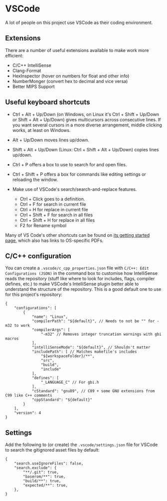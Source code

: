 # VSCode

A lot of people on this project use VSCode as their coding environment. 

## Extensions

There are a number of useful extensions available to make work more efficient:

- C/C++ IntelliSense
- Clang-Format
- HexInspector (hover on numbers for float and other info)
- NumberMonger (convert hex to decimal and vice versa)
- Better MIPS Support




## Useful keyboard shortcuts

- Ctrl + Alt + Up/Down (on Windows, on Linux it's Ctrl + Shift + Up/Down or Shift + Alt + Up/Down) gives multicursors across consecutive lines. If you want several cursors in a more diverse arrangement, middle clicking works, at least on Windows.
- Alt + Up/Down moves lines up/down.
- Shift + Alt + Up/Down (Linux: Ctrl + Shift + Alt + Up/Down) copies lines up/down.
- Ctrl + P offers a box to use to search for and open files.
- Ctrl + Shift + P offers a box for commands like editing settings or reloading the window.

- Make use of VSCode's search/search-and-replace features. 
    - Ctrl + Click goes to a definition.
    - Ctrl + F for search in current file
    - Ctrl + H for replace in current file
    - Ctrl + Shift + F for search in all files
    - Ctrl + Shift + H for replace in all files
    - F2 for Rename symbol

Many of VS Code's other shortcuts can be found on [its getting started page](https://code.visualstudio.com/docs/getstarted/keybindings), which also has links to OS-specific PDFs.

## C/C++ configuration

You can create a `.vscode/c_cpp_properties.json` file with `C/C++: Edit Configurations (JSON)` in the command box to customise how IntelliSense reads the repository (stuff like where to look for includes, flags, compiler defines, etc.) to make VSCode's IntelliSense plugin better able to understand the structure of the repository. This is a good default one to use for this project's repository:

```jsonc
{
    "configurations": [
        {
            "name": "Linux",
            "compilerPath": "${default}", // Needs to not be "" for -m32 to work
            "compilerArgs": [
                "-m32" // Removes integer truncation warnings with gbi macros
            ],
            "intelliSenseMode": "${default}", // Shouldn't matter
            "includePath": [ // Matches makefile's includes
                "${workspaceFolder}/**",
                "src",
                "build",
                "include"
            ],
            "defines": [
                "_LANGUAGE_C" // For gbi.h
            ],
            "cStandard": "gnu89", // C89 + some GNU extensions from C99 like C++ comments
            "cppStandard": "${default}"
        }
    ],
    "version": 4
}
```

## Settings

Add the following to (or create) the `.vscode/settings.json` file for VSCode to search the gitignored asset files by default:

```jsonc
{
    "search.useIgnoreFiles": false,
    "search.exclude": {
        "**/.git": true,
        "baserom/**": true,
        "build/**": true,
        "expected/**": true,
    },
}
```
